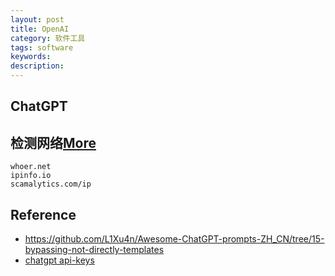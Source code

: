 ```yaml
---
layout: post
title: OpenAI
category: 软件工具
tags: software
keywords: 
description: 
---
```


## ChatGPT


## 检测网络[More](https://mailberry.com.cn/2023/04/openai-chatgpt-api-or-plus/)

```
whoer.net
ipinfo.io
scamalytics.com/ip
```

## Reference


* <https://github.com/L1Xu4n/Awesome-ChatGPT-prompts-ZH_CN/tree/15-bypassing-not-directly-templates>
* [chatgpt api-keys](https://platform.openai.com/account/api-keys)